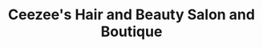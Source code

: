 ---
title: "Ceezee's Hair and Beauty Salon and Boutique"
url: /colchester/ceezees-hair-and-beauty-salon-and-boutique/
shop: hairdresser
---
